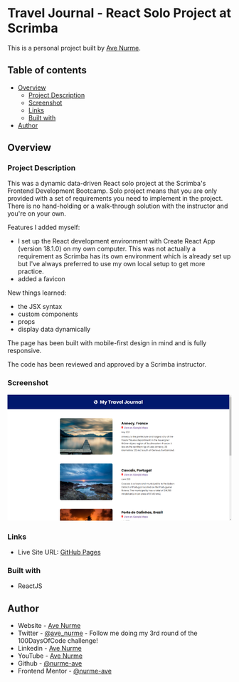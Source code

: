 # Travel Journal - React Solo Project at Scrimba

This is a personal project built by [Ave Nurme](https://www.avenurme.dev).

## Table of contents

- [Overview](#overview)
  - [Project Description](#project-description)
  - [Screenshot](#screenshot)
  - [Links](#links)
  - [Built with](#built-with)
- [Author](#author)

## Overview

### Project Description

This was a dynamic data-driven React solo project at the Scrimba's Frontend Development Bootcamp. Solo project means that you are only provided with a set of requirements you need to implement in the project. There is no hand-holding or a walk-through solution with the instructor and you're on your own.

Features I added myself:
- I set up the React development environment with Create React App (version 18.1.0) on my own computer. This was not actually a requirement as Scrimba has its own environment which is already set up but I've always preferred to use my own local setup to get more practice.
- added a favicon

New things learned:
- the JSX syntax
- custom components
- props
- display data dynamically

The page has been built with mobile-first design in mind and is fully responsive.

The code has been reviewed and approved by a Scrimba instructor.

### Screenshot

![Screenshot of my solution](/src/images/travel-journal_760.png)

### Links

- Live Site URL: [GitHub Pages](https://nurme-ave.github.io/react-travel-journal/)

### Built with

- ReactJS

## Author

- Website - [Ave Nurme](https://www.avenurme.dev)
- Twitter - [@ave\_nurme](https://twitter.com/ave_nurme) - Follow me doing my 3rd round of the 100DaysOfCode challenge!
- Linkedin - [Ave Nurme](https://www.linkedin.com/in/ave-nurme)
- YouTube - [Ave Nurme](https://www.youtube.com/channel/UC_kKIEE66Wa5bAxjqoI1A8w/videos)
- Github - [@nurme-ave](https://github.com/nurme-ave)
- Frontend Mentor - [@nurme-ave](https://www.frontendmentor.io/profile/nurme-ave)

